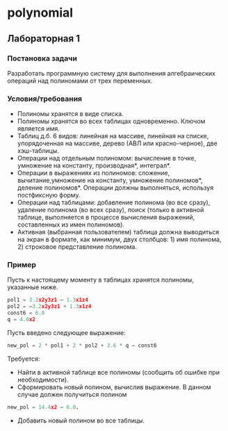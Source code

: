# polynomial
## Лабораторная 1 
### Постановка задачи
Разработать программную систему для выполнения алгебраических операций над полиномами от трех переменных.
### Условия/требования
* Полиномы хранятся в виде списка.
* Полиномы хранятся во всех таблицах одновременно. Ключом является имя.
* Таблиц д.б. 6 видов: линейная на массиве, линейная на списке, упорядоченная на массиве, дерево (АВЛ или красно-черное), две хэш-таблицы.
* Операции над отдельным полиномом: вычисление в точке, умножение на константу, производная*, интеграл*.
* Операции в выражениях из полиномов: сложение, вычитание,умножение на константу, умножение полиномов*, деление полиномов*. Операции должны выполняться, используя постфиксную форму.
* Операции над таблицами: добавление полинома (во все сразу), удаление полинома (во всех сразу), поиск (только в активной таблице, выполняется в процессе вычисления выражений, составленных из имен полиномов).
* Активная (выбранная пользователем) таблица должна выводиться на экран в формате, как минимум, двух столбцов: 1) имя полинома, 2) строковое представление полинома.
### Пример
Пусть к настоящему моменту в таблицах хранятся полиномы, указанные ниже.
```cpp
pol1 = 3.2x2y3z1 – 1.3x1z4
pol2 = –3.2x2y3z1 + 1.3x1z4
const6 = 6.0
q = 4.0x2
```
Пусть введено следующее выражение: 
```cpp
new_pol = 2 * pol1 + 2 * pol2 + 3.6 * q – const6
```
Требуется:
* Найти в активной таблице все полиномы (сообщить об ошибке при необходимости).
* Сформировать новый полином, вычислив выражение. В данном случае должен получиться полином 
```cpp
new_pol = 14.4x2 – 6.0.
```
* Добавить новый полином во все таблицы.

